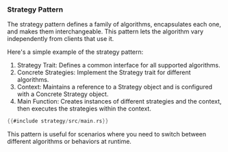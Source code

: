 ### Strategy Pattern

The strategy pattern defines a family of algorithms, encapsulates each one, and makes them interchangeable. This pattern lets the algorithm vary independently from clients that use it.

Here's a simple example of the strategy pattern:

1. Strategy Trait: Defines a common interface for all supported algorithms.<br/>
2. Concrete Strategies: Implement the Strategy trait for different algorithms.<br/>
3. Context: Maintains a reference to a Strategy object and is configured with a Concrete Strategy object.<br/>
4. Main Function: Creates instances of different strategies and the context, then executes the strategies within the context.<br/>

```rust
{{#include strategy/src/main.rs}}
```

This pattern is useful for scenarios where you need to switch between different algorithms or behaviors at runtime.